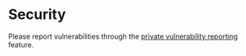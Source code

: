 # Security

Please report vulnerabilities through the
[private vulnerability reporting](https://github.com/tera-arise/arise/security/advisories/new)
feature.
